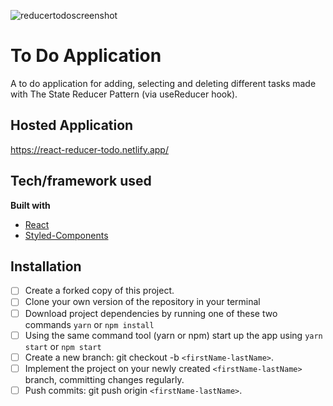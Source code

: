 ![reducertodoscreenshot](https://lh3.googleusercontent.com/15_giqRoIBFRyWzDmoN8PgXvqZHN6LhoDoGwebra14FcVwDmNexwnyDaPkyeGw_VSxFkIQWWWCloG9w9c-JwtD96Wlqzobdsz2-d7Vp0L54ji-UHPxyOGFb4ArSpsmw00f4KkE5AeQ2vBNOhXmk_Gymlz4zP9g9WpsfE03Noy4lSqaUsl_AmgM4dR245N0yaJH4FPWGt1dGAbRleiVevQfeGU4mHzlfMUNLlG_FVhGlJX1ZvTL1BueMhpAJlpZlo3Tn9M6KIkt8q0zjV-8sgDQfx7tROYE4bXDiS_DcP1rIUkWXSTyLkf2JU4SUXBBw4kyDlQYUCS-u08JLfc1ysjic-7Zqm4dDn-_rI2jXPnrPq1f7iXU1SekpYoO4KRidN4wg-wUW6OpNy09Oceu1UeJr7RrrxaOrn3OqDmukMk08o5CBQ4VhRQb59Rzt2Nsp0yPdSZSdIPZk_7Xyo-h47zGQ2uz4inGBqOmo-aAVg91xC-KWTTwKsPGDAkWqu47zSdaCt9SEBzsT8_czKEm-JDD0OEF-Lw_mQvVjbsipeDoqVfu7yl3coJqduG3Fy-ixS0L8DAxAaqe2aGuS7BtPHJXtLBpzss4IZNz9GcRtOgYzVqsKy3LXP-iogNlpkPK7HqD3hARhhy1pdpCDV7xMOQSWLKfsItlwmp1x4rsGlikcZRlfifW9x-G6sZv-J=w1905-h1080-no?authuser=0)
# To Do Application 
A to do application for adding, selecting and deleting different tasks made with The State Reducer Pattern (via useReducer hook). 

## Hosted Application
https://react-reducer-todo.netlify.app/

## Tech/framework used
<b>Built with</b>
- [React](https://reactjs.org/)
- [Styled-Components](https://styled-components.com/)

## Installation
- [ ] Create a forked copy of this project.
- [ ] Clone your own version of the repository in your terminal
- [ ] Download project dependencies by running one of these two commands `yarn` or `npm install`
- [ ] Using the same command tool (yarn or npm) start up the app using `yarn start` or `npm start`
- [ ] Create a new branch: git checkout -b `<firstName-lastName>`.
- [ ] Implement the project on your newly created `<firstName-lastName>` branch, committing changes regularly.
- [ ] Push commits: git push origin `<firstName-lastName>`.
